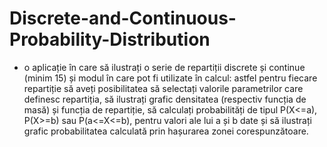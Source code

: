 # Discrete-and-Continuous-Probability-Distribution
- o aplicație în care să ilustrați o serie de repartiții discrete și continue (minim 15) și modul în care pot fi utilizate în calcul: astfel pentru fiecare repartiție să aveți posibilitatea să selectați valorile parametrilor care definesc repartiția, să ilustrați grafic densitatea (respectiv funcția de masă) și funcția de repartiție, să calculați probabilități de tipul P(X<=a), P(X>=b) sau P(a<=X<=b), pentru valori ale lui a și b date și să ilustrați grafic probabilitatea calculată prin hașurarea zonei corespunzătoare.
